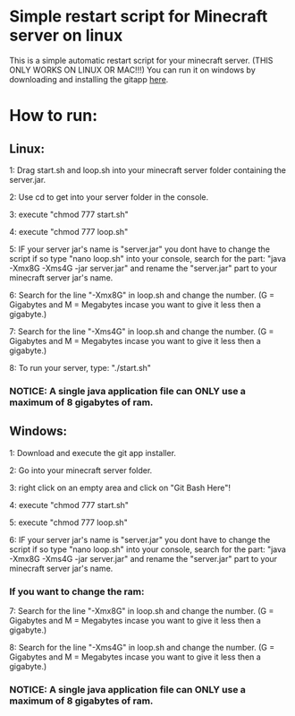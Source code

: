 # Simple restart script for Minecraft server on linux

This is a simple automatic restart script for your minecraft server. (THIS ONLY WORKS ON LINUX OR MAC!!!)
You can run it on windows by downloading and installing the gitapp [here](https://git-scm.com/downloads).

# How to run:

## Linux:
1: Drag start.sh and loop.sh into your minecraft server folder containing the server.jar.

2: Use cd to get into your server folder in the console.

3: execute "chmod 777 start.sh"

4: execute "chmod 777 loop.sh"

5: IF your server jar's name is "server.jar" you dont have to change the script if so type "nano loop.sh" into your console, search for the part:
"java -Xmx8G -Xms4G -jar server.jar" and rename the "server.jar" part to your minecraft server jar's name.

6: Search for the line "-Xmx8G" in loop.sh and change the number. (G = Gigabytes and M = Megabytes incase you want to give it less then a gigabyte.)

7: Search for the line "-Xms4G" in loop.sh and change the number. (G = Gigabytes and M = Megabytes incase you want to give it less then a gigabyte.)

8: To run your server, type: "./start.sh"

### NOTICE: A single java application file can ONLY use a maximum of 8 gigabytes of ram.




## Windows:
1: Download and execute the git app installer.

2: Go into your minecraft server folder.

3: right click on an empty area and click on "Git Bash Here"!

4: execute "chmod 777 start.sh"

5: execute "chmod 777 loop.sh"

6: IF your server jar's name is "server.jar" you dont have to change the script if so type "nano loop.sh" into your console, search for the part:
"java -Xmx8G -Xms4G -jar server.jar" and rename the "server.jar" part to your minecraft server jar's name.

### If you want to change the ram:
7: Search for the line "-Xmx8G" in loop.sh and change the number. (G = Gigabytes and M = Megabytes incase you want to give it less then a gigabyte.)

8: Search for the line "-Xms4G" in loop.sh and change the number. (G = Gigabytes and M = Megabytes incase you want to give it less then a gigabyte.)

### NOTICE: A single java application file can ONLY use a maximum of 8 gigabytes of ram.
